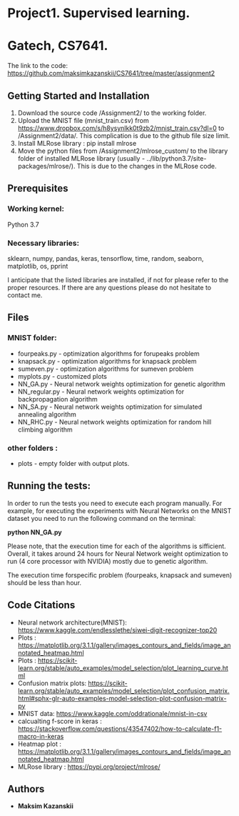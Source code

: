 #  Project1. Supervised learning.
# Gatech, CS7641.


The link to the code: https://github.com/maksimkazanskii/CS7641/tree/master/assignment2

## Getting Started and Installation

1. Download the source code /Assignment2/ to the working folder. 
2. Upload the MNIST file (mnist_train.csv) from https://www.dropbox.com/s/h8ysynlkk0t9zb2/mnist_train.csv?dl=0 to /Assignment2/data/. This complication is due to the github file size limit.
3. Install MLRose library : pip install mlrose
4. Move the python files from /Assignment2/mlrose_custom/ to the library folder of installed MLRose library (usually - ../lib/python3.7/site-packages/mlrose/). This is due to the changes in the MLRose code. 

## Prerequisites
### Working kernel:
Python 3.7

### Necessary libraries:
sklearn, 
numpy,
pandas,
keras,
tensorflow,
time,
random, 
seaborn,
matplotlib,
os,
pprint

I anticipate that the listed libraries are installed, if not for please refer to the proper resources. If there are any questions please do not hesitate to contact me. 

## Files


### MNIST folder:
* fourpeaks.py  - optimization algorithms for forupeaks problem
* knapsack.py   - optimization algorithms for knapsack problem
* sumeven.py    - optimization algorithms for sumeven problem
* myplots.py    - customized plots
* NN_GA.py      - Neural network weights optimization for genetic algorithm
* NN_regular.py - Neural network weights optimization for backpropagation algorithm
* NN_SA.py      - Neural network weights optimization for simulated annealing algorithm
* NN_RHC.py     - Neural network weights optimization for random hill climbing algorithm

### other folders : 
* plots  - empty folder with output plots.

## Running the tests:
In order to run the tests you need to execute each program manually. For example, for executing the experiments with Neural Networks on the MNIST dataset you need to run the following command on the terminal:

**python NN_GA.py**


Please note, that the execution time for each of the algorithms is sifficient. Overall, it takes around 24 hours for Neural Network weight optimization to run (4 core processor with NVIDIA) mostly due to genetic algorithm.

The execution time forspecific problem (fourpeaks, knapsack and sumeven) should be less than hour.

## Code Citations

* Neural network architecture(MNIST): https://www.kaggle.com/endlesslethe/siwei-digit-recognizer-top20
* Plots : https://matplotlib.org/3.1.1/gallery/images_contours_and_fields/image_annotated_heatmap.html
* Plots :  https://scikit-learn.org/stable/auto_examples/model_selection/plot_learning_curve.html
* Confusion matrix plots:  https://scikit-learn.org/stable/auto_examples/model_selection/plot_confusion_matrix.html#sphx-glr-auto-examples-model-selection-plot-confusion-matrix-py
* MNIST data:          https://www.kaggle.com/oddrationale/mnist-in-csv
* calcualting f-score in keras : https://stackoverflow.com/questions/43547402/how-to-calculate-f1-macro-in-keras
* Heatmap plot : https://matplotlib.org/3.1.1/gallery/images_contours_and_fields/image_annotated_heatmap.html
* MLRose library : https://pypi.org/project/mlrose/
## Authors

* **Maksim Kazanskii** 


